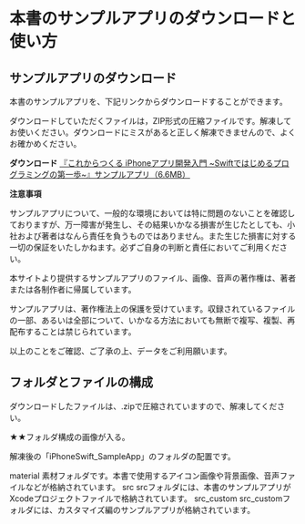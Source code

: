 # 本書のサンプルアプリのダウンロードと使い方

## サンプルアプリのダウンロード

本書のサンプルアプリを、下記リンクからダウンロードすることができます。

ダウンロードしていただくファイルは，ZIP形式の圧縮ファイルです。解凍してお使いください。ダウンロードにミスがあると正しく解凍できませんので、よくお確かめください。

<strong>ダウンロード</strong>
[『これからつくる iPhoneアプリ開発入門 ~Swiftではじめるプログラミングの第一歩~』サンプルアプリ（6.6MB）](https://swiftbg.github.io/swiftbook/sample/iPhoneSwift_SampleApp.zip)

<strong>注意事項</strong>

サンプルアプリについて、一般的な環境においては特に問題のないことを確認しておりますが、万一障害が発生し、その結果いかなる損害が生じたとしても、小社および著者はなんら責任を負うものではありません。また生じた損害に対する一切の保証をいたしかねます。必ずご自身の判断と責任においてご利用ください。

本サイトより提供するサンプルアプリのファイル、画像、音声の著作権は、著者または各制作者に帰属しています。

サンプルアプリは、著作権法上の保護を受けています。収録されているファイルの一部、あるいは全部について、いかなる方法においても無断で複写、複製、再配布することは禁じられています。

以上のことをご確認、ご了承の上、データをご利用願います。


## フォルダとファイルの構成

ダウンロードしたファイルは、.zipで圧縮されていますので、解凍してください。

★★フォルダ構成の画像が入る。

解凍後の「iPhoneSwift_SampleApp」のフォルダの配置です。

material		素材フォルダです。本書で使用するアイコン画像や背景画像、音声ファイルなどが格納されています。
src			srcフォルダには、本書のサンプルアプリがXcodeプロジェクトファイルで格納されています。
src_custom			src_customフォルダには、カスタマイズ編のサンプルアプリが格納されています。


